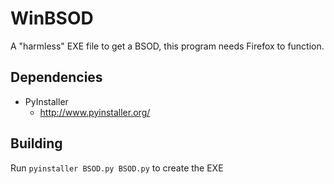 # WinBSOD
A "harmless" EXE file to get a BSOD, this program needs Firefox to function.
## Dependencies
* PyInstaller
  * http://www.pyinstaller.org/
## Building
Run `pyinstaller BSOD.py BSOD.py` to create the EXE
